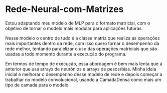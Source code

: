 # Rede-Neural-com-Matrizes

Estou adaptando meu modelo de MLP para o formato matricial, com o objetivo de tornar o modelo mais modular para aplicações futuras.

Nesse modelo o centro de tudo é a classe matriz que realiza as operações mais importantes dentro da rede, com isso quero tornar o desempenho
da rede melhor, tentando paralelizar o uso das operações matriciais que são usadas a todo momento durante a execução do programa.

Em termos de tempo de execução, essa abordagem é bem mais lenta que a anterior que usa arrays de neurônios e arrays de pesos/bias. Minha ideia inicial é melhorar o 
desempenho desse modelo de rede e depois começar a trabalhar no modelo convolucional, usando a CamadaDensa como mais um tipo de camada para o modelo.
